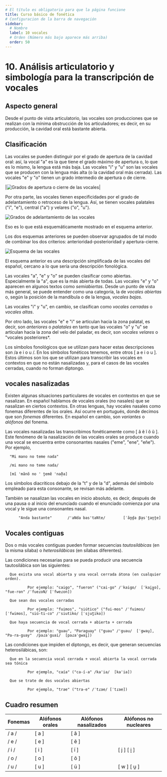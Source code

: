 ```yaml
---
# El título es obligatorio para que la página funcione
title: Curso básico de fonética
# Configuracion de la barra de navegación
sidebar:
  # Nombre
  label: 10 vocales
  # Orden (Número más bajo aparece más arriba)
  order: 50
---
```

# 10. Análisis articulatorio y simbología para la transcripción de vocales

## Aspecto general

Desde el punto de vista articulatorio, las vocales son producciones que se realizan con la mínima obstrucción de los articuladores; es decir, en su producción, la cavidad oral está bastante abierta.

## Clasificación

Las vocales se pueden distinguir por el grado de apertura de la cavidad oral: así, la vocal "a" es la que tiene el grado máximo de apertura o, lo que es lo mismo, la lengua está más baja. Las vocales "i" y "u" son las vocales que se producen con la lengua más alta (o la cavidad oral más cerrada). Las vocales "e" y "o" tienen un grado intermedio de apertura o de cierre.

|![Grados de apertura o cierre de las vocales](/imagenes/apertura_vocalica_grados.png)|





Por otra parte, las vocales tienen especificidades por el grado de adelantamiento o retroceso de la lengua. Así, se tienen vocales palatales ("i", "e"), central ("a") y velares ("o", "u").

![Grados de adelantamiento de las vocales](/imagenes/posicion_lengua_vocales_ant-post.png)

Eso es lo que está esquemáticamente mostrado en el esquema anterior.

Los dos esquemas anteriores se pueden observar agrupados de tal modo de combinar los dos criterios: anterioridad-posterioridad y apertura-cierre.

![Esquema de las vocales](/imagenes/esquema_vocales_palatales_velares.png)

El esquema anterior es una descripción simplificada de las vocales del español, cercano a lo que sería una descripción fonológica.

Las vocales "a", "e" y "o" se pueden clasificar como abiertas. Especialmente la "a", que es la más abierta de todas. Las vocales "e" y "o" aparecen en algunos textos como *semiabiertas*. Desde un punto de vista más general, se puede entender como una categoría, la de *vocales abiertas* o, según la posición de la mandíbula o de la lengua, *vocales bajas*.

Las vocales "i" y "u", en cambio, se clasifican como *vocales cerradas* o *vocales altas*.

Por otro lado, las vocales "e" e "i" se articulan hacia la zona palatal, es decir, son *anteriores* o *palatales* en tanto que las vocales "o" y "u" se articulan hacia la zona del velo del paladar, es decir, son *vocales velares* o "vocales posteriores*.

Los símbolos fonológicos que se utilizan para hacer estas descripciones son /a e i o u /. En los símbolos fonéticos tenemos, entre otros [ a e i o u ]. Estos últimos son los que se utilizan para transcribir las vocales en contextos en que no están nasalizadas y, para el casos de las vocales cerradas, cuando no forman diptongo.


## vocales nasalizadas

Existen algunas situaciones particulares de vocales en contextos en que se nasalizan. En español hablamos de vocales orales (no nasales) que se nasalizan en ciertos contextos. En otras lenguas, hay vocales nasales como fonemas diferentes de los orales. Así ocurre en portugués, donde decimos que son *fonemas* diferentes. En español en cambio, son *variantes* o *alófonos* del fonema.

Las vocales nasalizadas las transcribimos fonéticamente como [ ã ẽ ĩ õ ũ ]. Este fenómeno de la nasalización de las vocales orales se produce cuando una vocal se encuentra entre consonantes nasales ("eme", "ene", "eñe"). Por ejemplo, 

      "Mi mano no teme nada"
      
      /mi mano no teme nada/
      
      [mĩ 'mãnõ no ' t̪emẽ 'nað̞a]

Los símbolos diacríticos debajo de la "t" y de la "d", además del símbolo empleado para esta consonante, se revisan más adelante.

También se nasalizan las vocales en inicio absoluto, es decir, después de una pausa o al inicio del enunciado cuando el enunciado comienza por una vocal y le sigue una consonantes nasal.

          "Anda bastante"       /'aNda bas'taNte/        [ˈãn̪d̪a β̞asˈt̪an̪t̪e]


## Vocales contiguas

Dos o más vocales contiguas pueden formar secuencias *tautosilábicas* (en la misma sílaba) o *heterosilábicas* (en sílabas diferentes).

Las condiciones necesarias para se pueda producir una secuencia tautosilábica son las siguientes:

      Que exista una vocal abierta y una vocal cerrada átona (en cualquier orden).

              Por ejemplo: "caigo", "fueron" ("cai-go" /ˈkaiɡo/  [ˈkai̯ɣ̞o],  "fue-ron" /ˈfueɾoN/ [ˈfweɾon])

      Que sean dos vocales cerradas 

              Por ejemplo: "fuimos", "siútico" ("fui-mos" /ˈfuimos/ [ˈfwimos], "siú-ti-co" /'siutiko/ [ˈsjut̪iko])

      Que haya secuencia de vocal cerrada + abierta + cerrada

              Por ejemplo: "guau", "Paraguay" ("guau" /'guau/  [ˈgwau̯],   "Pa-ra-guay"  /paɾaˈguai/  [paɾaˈgwai̯])

    
Las condiciones que impiden el diptongo, es decir, que generan secuencias heterosilábicas, son:

      Que en la secuencia vocal cerrada + vocal abierta la vocal cerrada sea tónica

              Por ejemplo, "caía" ("ca-í-a" /ka'ia/  [ka'ia])

      Que se trate de dos vocales abiertas

              Por ejemplo, "trae" ("tra-e" /ˈtɾae/ [ˈtɾae])

## Cuadro resumen

| Fonemas | Alófonos orales | Alófonos nasalizados | Alófonos no nucleares|
| ----------- | ----------- | ----------- | ----------- |
|  / a /  | [ a ] | [ ã ] |
|  / e /  | [ e ] | [ ẽ ] |
|  / i /  | [ i ] | [ ĩ ] | [ j ]  [ i̯ ] |
|  / o /  | [ o ] | [ õ ] |
|  / u /  | [ u ] | [ ũ ] | [ w ]  [ u̯ ] |











